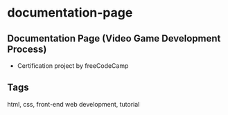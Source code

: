 # documentation-page

## Documentation Page (Video Game Development Process)
- Certification project by freeCodeCamp

## Tags
html, css, front-end web development, tutorial

